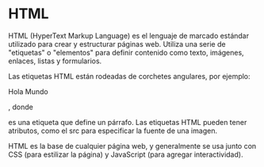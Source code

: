 # HTML
HTML (HyperText Markup Language) es el lenguaje de marcado estándar utilizado para crear y estructurar páginas web. Utiliza una serie de "etiquetas" o "elementos" para definir contenido como texto, imágenes, enlaces, listas y formularios.

Las etiquetas HTML están rodeadas de corchetes angulares, por ejemplo: <p>Hola Mundo</p>, donde <p> es una etiqueta que define un párrafo. Las etiquetas HTML pueden tener atributos, como el src para especificar la fuente de una imagen.

HTML es la base de cualquier página web, y generalmente se usa junto con CSS (para estilizar la página) y JavaScript (para agregar interactividad).
